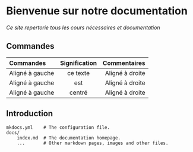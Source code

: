 # **Bienvenue sur notre documentation**
*Ce site repertorie tous les cours nécessaires et documentation*



## Commandes
| Commandes | Signification          | Commentaires |
|:-|:-:|-:|
| Aligné à gauche  |   ce texte        |  Aligné à droite |
| Aligné à gauche  | est             |   Aligné à droite |
| Aligné à gauche  | centré          |    Aligné à droite | ``` 
 


## Introduction 




    mkdocs.yml    # The configuration file.
    docs/
        index.md  # The documentation homepage.
        ...       # Other markdown pages, images and other files.




